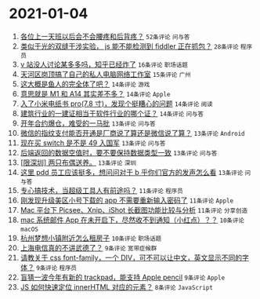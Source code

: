 # 2021-01-04

1. [各位上一天班以后会不会腰疼和后背疼？](https://www.v2ex.com/t/741348) `52条评论` `问与答`
1. [类似于光的双缝干涉实验， js 能不能检测到 fiddler 正在抓包？](https://www.v2ex.com/t/741356) `28条评论` `程序员`
1. [v 站没人讨论某多多吗，知乎已经炸了](https://www.v2ex.com/t/741417) `16条评论` `职场话题`
1. [天河区岗顶搞了自己的私人电脑网络工作室](https://www.v2ex.com/t/741438) `15条评论` `广州`
1. [这大概是鱼人的完全体了吧？](https://www.v2ex.com/t/741370) `14条评论` `游戏`
1. [意思就是 M1 和 A14 其实差不多？](https://www.v2ex.com/t/741359) `14条评论` `Apple`
1. [入了小米电纸书 pro(7.8 寸)，发现个挺糟心的问题](https://www.v2ex.com/t/741352) `14条评论` `阅读`
1. [建筑行业的一建证相当于软件行业的哪个证？](https://www.v2ex.com/t/741349) `14条评论` `问与答`
1. [开年合约爆仓，难受的一马批](https://www.v2ex.com/t/741436) `13条评论` `问与答`
1. [微信的指纹支付能否开通是厂商说了算还是微信说了算？](https://www.v2ex.com/t/741432) `13条评论` `Android`
1. [现在买 switch 是不是 49 入国军](https://www.v2ex.com/t/741420) `13条评论` `问与答`
1. [后端返回的数据空值时，要不要保持数据类型一致](https://www.v2ex.com/t/741415) `13条评论` `问与答`
1. [[限深圳] 两只布偶送养。](https://www.v2ex.com/t/741408) `13条评论` `深圳`
1. [这里 pdd 员工应该挺多，想问问对于 b 乎你们官方的发声怎么看](https://www.v2ex.com/t/741412) `13条评论` `问与答`
1. [专心搞技术，当超级工具人有前途吗？](https://www.v2ex.com/t/741397) `11条评论` `程序员`
1. [刚发现升级美区小号下载的 app 不需要重新输入密码了](https://www.v2ex.com/t/741357) `11条评论` `Apple`
1. [Mac 平台下 Picsee、Xnip、iShot 长截图功能比较与分析](https://www.v2ex.com/t/741354) `11条评论` `分享创造`
1. [mac 系统邮件 App 在未开启下，尽然收不到通知（小红点）？？](https://www.v2ex.com/t/741369) `10条评论` `macOS`
1. [杭州梦想小镇附近怎么租房子](https://www.v2ex.com/t/741368) `10条评论` `职场话题`
1. [上海电信真的不讲武德了？](https://www.v2ex.com/t/741427) `9条评论` `宽带症候群`
1. [请教关于 css font-family，一个 DIV，可不可以让中文，英文显示不同的字体？](https://www.v2ex.com/t/741425) `9条评论` `程序员`
1. [盲猜一波今年有新的 trackpad，能支持 Apple pencil](https://www.v2ex.com/t/741424) `9条评论` `Apple`
1. [JS 如何快速定位 innerHTML 对应的元素？](https://www.v2ex.com/t/741402) `8条评论` `JavaScript`
